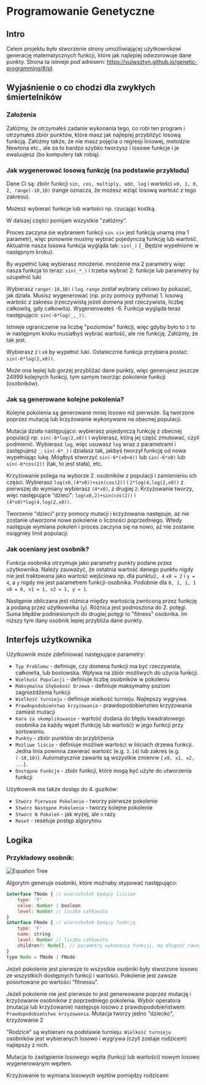 # Programowanie Genetyczne

## Intro

Celem projektu było stworzenie strony umożliwiającej użytkownikowi generację matematycznych funkcji, które jak najlepiej odwzorowuje dane punkty. Strona ta istnieje pod adresem: https://vulwsztyn.github.io/genetic-programming/#/pl.

## Wyjaśnienie o co chodzi dla zwykłych śmiertelników

### Założenia

Załóżmy, że otrzymałeś zadanie wykonania tego, co robi ten program i otrzymałeś zbiór punktów, które masz jak najlepiej przybliżyć losową funkcją. Załóżmy także, że nie masz pojęcia o regresji liniowej, metodzie Newtona etc., ale za to bardzo szybko tworzysz i losowe funkcje i je ewaluujesz (bo komputery tak robią).

### Jak wygenerować losową funkcję (na podstawie przykładu)

Dane Ci są: zbiór funkcji `sin, cos, multiply, add, log` i wartości `x0, 1, 0, 2, range(-10,10)` (range oznacza, że możesz wziąć losową wartość z tego zakresu).

Możesz wybierać funkcje lub wartości np. rzucając kostką.

W dalszej części pomijam wszystkie "załóżmy".

Proces zaczyna sie wybraniem funkcji `sin`. `sin` jest funkcją unarną (ma 1 parametr), więc ponownie musimy wybrać pojedynczą funkcję lub wartość. Aktualnie nasza losowa funkcja wygląda tak: `sin(_)` (`_` Będzie wypełnione w następnym kroku).

By wypełnić lukę wybierasz mnożenie. mnożenie ma 2 parametry więc nasza funkcja to teraz: `sin(_*_)` i trzeba wybrać 2. funkcje lub parametry by uzupełnić luki

Wybierasz `range(-10,10)` i `log`. `range` został wybrany celowo by pokazać, jak działa. Musisz wygenerować (np. przy pomocy pythona) 1. losową wartość z zakresu (rzeczywistą jeżeli domena jest rzeczywista, liczbę całkowitą, gdy całkowita). Wygenerowałeś -6. Funkcja wygląda teraz następująco: `sin(-6*log(_,_))`.

Istnieje ograniczenie na liczbę "poziomów" funkcji, więc gdyby było to `3` to w następnym kroku musiałbyś wybrać wartość, ale nie funkcję. Załóżmy, że tak jest.

Wybierasz `2` i `x0` by wypełnić luki. Ostatecznie funkcja przybiera postać: `sin(-6*log(2,x0))`.

Może ona lepiej lub gorzej przybliżać dane punkty, więc generujesz jeszcze 24999 kolejnych funkcji, tym samym tworząc pokolenie funkcji (osobników).

### Jak są generowane kolejne pokolenia?

Kolejne pokolenia są generowane mniej losowo niż pierwsze. Są tworzone poprzez mutację lub krzyżowanie wykonywane na obecnej populacji.

Mutacja działa następująco: wybierasz pojedynczą funkcję z obecnej populacji np. `sin(-6*log(2,x0))` i wybierasz, którą jej część zmutować, czyli podmienić. Wybierasz `log`, więc usuwasz `log` wraz z parametrami i zastępujesz `_`: `sin(-6*_)` i działasz tak, jakbyś tworzył funkcję od nowa wypełniając lukę. Mógłbyś stworzyć `sin(-6*(x0+4))` lub `sin(-6*x0)` lub `sin(-6*cos(2))` (tak, to jest stała), etc.

Krzyżowanie polega na wyborze 2. osobników z populacji i zamienieniu ich części. Wybierasz `log(x0,(4*x0))+sin(cos(2))` i `2*log(4,log(2,x0))` z pierwszej do wymiany wybierasz `(4*x0)`, z drugiej `2`. Krzyżowanie tworzy, więc następujące "dzieci": `log(x0,2)+sin(cos(2))` i `(4*x0)*log(4,log(2,x0))`.

Tworzenie "dzieci" przy pomocy mutacji i krzyżowania następuje, aż nie zostanie utworzone nowe pokolenie o liczności poprzedniego. Wtedy następuje wymiana pokoleń i proces zaczyna się na nowo, aż nie zostanie osiągniey limit populacji.

### Jak oceniany jest osobnik?

Funkcja osobnika otrzymuje jako parametry punkty podane przez użytkownika.
Należy zauważyć, że ostatnia wartość danego punktu nigdy nie jest traktowana jako wartość wejściowa np. dla punktu`2, 4` `x0 = 2` i `y = 4`, a `y` nigdy nie jest parametrem funkcji-osobnika. Podobnie dla `0, 1, 1, 1` `x0 = 0, x1 = 1, x2 = 1, y = 1`.

Następnie obliczana jest różnica między wartością zwróconą przez funkcję a podaną przez użytkownika (`y`). Różnica jest podnoszona do 2. potęgi. Suma błędów podniesionych do drugiej potęgi to "fitness" osobnika. Im niższy tym dany osobnik lepiej przybliża dane punkty.

## Interfejs użytkownika

Użytkownik może zdefiniować następujące parametry:

- `Typ Problemu` - definiuje, czy domena funkcji ma być rzeczywista, całkowita, lub boolowska. Wpływa na zbiór możliwych do użycia funkcji.
- `Wielkość Populacji` - definiuje liczbę osobników w pokoleniu
- `Maksymalna Głębokość Drzewa` - definiuje maksymalny poziom zagnieżdżenia funkcji
- `Wielkość turnieju` - definiuje wielkość turnieju. Najlepszy wygrywa.
- `Prawdopodobieństwo krzyżowania` - prawdopodobieństwo krzyżowania zamiast mutacji
- `Kara za skomplikowanie` - wartość dodana do błędu kwadratowego osobnika za każdy węzeł (funkcję lub wartość) w jego funkcji przy sortowaniu.
- `Punkty` - zbiór punktów do przybliżenia
- `Możliwe liście` - definiuje możliwe wartości w liściach drzewa funkcji. Jedna linia powinna zawierać wartość (e.g. `3.14`) lub zakres (e.g. `(-10,10)`). Automatycznie zawarte są wszystkie zmienne ( `x0, x1, x2, ...`).
- `Dostępne Funkcje` - zbiór funkcji, które mogą być użyte do utworzenia funkcji

Użytkownik ma także dostęp do 4. guzików:

- `Stwórz Pierwsze Pokolenie` - tworzy pierwsze pokolenie
- `Stwórz Następne Pokolenie` - tworzy kolejne pokolenie
- `Stwórz N Pokoleń` - jak wyżej, ale `n` razy
- `Reset` - resetuje postęp algorytmu

## Logika

### Przykładowy osobnik:

![Equation Tree](/assets/eq_as_tree.png)

Algorytm generuje osobniki, które możnaby otypować następująco:

```javascript
interface TNode { // wierzchołek będący liściem
    type: 'T'
    value: Number | boolean
    level: Number // liczba całkowita
}
interface FNode { // wierzchołek będący funkcją
    type: 'F'
    name: string
    level: Number // liczba całkowita
    children?: Node[], // parametry wykonania funkcji, ma długość równą arności funkcji
}
type Node = TNode | FNode
```

Jeżeli pokolenie jest pierwsze to wszystkie osobniki były stworzone losowo ze wszystkich dostępnych funkcji i wartości. Pokolenie jest zawsze posortowane po wartości "fitnessu".

Jeżeli pokolenie nie jest pierwsze to jest genereowane poprzez mutację i krzyżowanie osobników z poprzedniego pokolenia. Wybór operatora (mutacja lub krzyżowanie) następuje losowo z prawdopodobieństwem `Prawdopodobieństwo krzyżowania`. Mutacja tworzy jedno "dziecko", krzyżowanie 2

"Rodzice" są wybierani na podstawie turnieju. `Wielkość turnieju` osobników jest wybieranych losowo i wygrywa (czyli zostaje rodzicem) najlepszy z nich.

Mutacja to zastąpienie losowego węzła (funkcji lub wartości) nowym losowo wygenerowanym węzłem.

Krzyżowanie to wymiana losowych węzłów pomiędzy rodzicami
